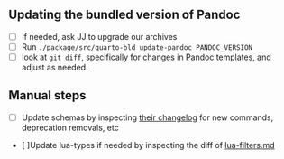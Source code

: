 ## Updating the bundled version of Pandoc

- [ ] If needed, ask JJ to upgrade our archives
- [ ] Run `./package/src/quarto-bld update-pandoc PANDOC_VERSION`
- [ ] look at `git diff`, specifically for changes in Pandoc templates, and adjust as needed.

## Manual steps

- [ ] Update schemas by inspecting [their changelog](https://github.com/jgm/pandoc/blob/main/changelog.md) for new commands, deprecation removals, etc
- [ ]Update lua-types if needed by inspecting the diff of [lua-filters.md](https://github.com/jgm/pandoc/commits/main/doc/lua-filters.md)
